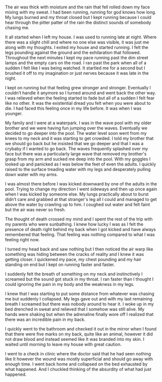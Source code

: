 The air was thick with moisture and the rain that fell rolled down my face mixing with my sweat. I had been running, running for god knows how long. My lungs burned and my throat closed but I kept running because I could hear through the pitter patter of the rain the distinct sounds of somebody chasing me.

It all started when I left my house. I was used to running late at night. Where there was a slight chill and where no one else was visible, it was just me along with my thoughts. I exited my house and started running. I felt the legs pounding against the ground and the exhilaration that followed. Throughout the next minutes I kept my pace running past the dim street lamps and the empty cars on the road. I ran past the park when all of a sudden I felt like I was being watched. It startled me for a second but I brushed it off to my imagination or just nerves because it was late in the night.

I kept on running but that feeling grew stronger and stronger. Eventually I couldn’t handle it anymore so I turned around and went back the other way. I was relieved when the feeling started to fade but all of a sudden I felt fear like no other. It was the existential dread you felt when you were about to die. I had faced this feeling once in my life before. It was when I was younger.

My family and I were at a waterpark. I was in the wave pool with my older brother and we were having fun jumping over the waves. Eventually we decided to go deeper into the pool. The water level soon went from my knees to my neck and it was starting to get crowded. I told my brother that we should go back but he insisted that we go deeper and that I was a crybaby if I wanted to go back. The waves frequently splashed over my face but there was a particularly large wave that removed my brother's grasp from my arm and sucked me deep into the pool. With my goggles I looked up and panicked as I was below the feet of even the adults. I quickly raised to the surface treading water with my legs and desperately pulling down water with my arms.

I was almost there before I was kicked downward by one of the adults in the pool. Trying to change my direction I went sideways and then up once again when I was kicked by someone else. My lungs practically about to burst didn’t care and grabbed at that stranger's leg all I could and managed to get above the water by crawling up to him. I coughed out water and felt faint but the air was never so fresh. 

The thought of death crossed my mind and I spent the rest of the trip with my parents who were sunbathing. I knew how lucky I was as I felt the presence of death right behind my back when I got kicked and have always remembered that feeling. That feeling was nothing compared to what I was feeling right now. 

I turned my head back and saw nothing but I then noticed the air warp like something was hiding between the cracks of reality and I knew it was getting closer. I quickened my pace, my chest pounding and my hair standing on end but I kept on running faster and faster.

I suddenly felt the breath of something on my neck and instinctively I screamed but the sound got stuck in my throat. I ran faster than I thought I could ignoring the pain in my body and the weakness in my legs.

I knew that I was starting to put some distance from whatever was chasing me but suddenly I collapsed. My legs gave out and with my last remaining breath I screamed but there was nobody around to hear it. I woke up in my bed drenched in sweat and relieved that I somehow was still alive. My hands were shaking but when the adrenaline finally wore off I realized that there was an incredible pain in my back.

I quickly went to the bathroom and checked it out in the mirror when I found that there were five marks on my back, quite like an animal, however it did not draw blood and instead seemed like It was branded into my skin. I waited until morning to leave my house with great caution.

I went to a check in clinic where the doctor said that he had seen nothing like It however the wound was mostly superficial and should go away with enough time. I went back home and collapsed on the bed exhausted by what happened. And I chuckled thinking of the absurdity of what had just happened.